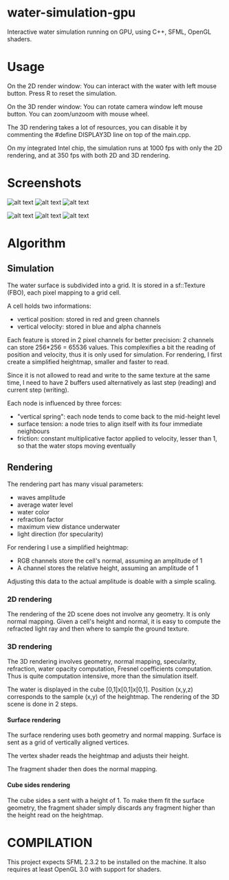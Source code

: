 # water-simulation-gpu
Interactive water simulation running on GPU, using C++, SFML, OpenGL shaders.


# Usage
On the 2D render window:
You can interact with the water with left mouse button.
Press R to reset the simulation.

On the 3D render window:
You can rotate camera window left mouse button.
You can zoom/unzoom with mouse wheel.

The 3D rendering takes a lot of resources, you can disable it by commenting the #define DISPLAY3D line on top of the main.cpp.

On my integrated Intel chip, the simulation runs at 1000 fps with only the 2D rendering, and at 350 fps with both 2D and 3D rendering.


# Screenshots

![alt text](screenshots/screen0.png "Screenshot of a simulation")
![alt text](screenshots/screen1.png "Screenshot of a simulation")
![alt text](screenshots/screen2.png "Screenshot of a simulation")

![alt text](screenshots/screen3D_0.png "Screenshot of a simulation")
![alt text](screenshots/screen3D_1.png "Screenshot of a simulation")
![alt text](screenshots/screen3D_2.png "Screenshot of a simulation")


# Algorithm

## Simulation
The water surface is subdivided into a grid. It is stored in a sf::Texture (FBO), each pixel mapping to a grid cell.

A cell holds two informations:
* vertical position: stored in red and green channels
* vertical velocity: stored in blue and alpha channels

Each feature is stored in 2 pixel channels for better precision: 2 channels can store 256*256 = 65536 values. This complexifies a bit the reading of position and velocity, thus it is only used for simulation. For rendering, I first create a simplified heightmap, smaller and faster to read.

Since it is not allowed to read and write to the same texture at the same time, I need to have 2 buffers used alternatively as last step (reading) and current step (writing).


Each node is influenced by three forces:
* "vertical spring": each node tends to come back to the mid-height level
* surface tension: a node tries to align itself with its four immediate neighbours
* friction: constant multiplicative factor applied to velocity, lesser than 1, so that the water stops moving eventually


## Rendering
The rendering part has many visual parameters:
* waves amplitude
* average water level
* water color
* refraction factor
* maximum view distance underwater
* light direction (for specularity)

For rendering I use a simplified heightmap:
* RGB channels store the cell's normal, assuming an amplitude of 1
* A channel stores the relative height, assuming an amplitude of 1

Adjusting this data to the actual amplitude is doable with a simple scaling.

### 2D rendering
The rendering of the 2D scene does not involve any geometry.
It is only normal mapping.
Given a cell's height and normal, it is easy to compute the refracted light ray and then where to sample the ground texture.

### 3D rendering
The 3D rendering involves geometry, normal mapping, specularity, refraction, water opacity computation, Fresnel coefficients computation. Thus is quite computation intensive, more than the simulation itself.

The water is displayed in the cube [0,1]x[0,1]x[0,1].
Position (x,y,z) corresponds to the sample (x,y) of the heightmap.
The rendering of the 3D scene is done in 2 steps.

#### Surface rendering
The surface rendering uses both geometry and normal mapping.
Surface is sent as a grid of vertically aligned vertices.

The vertex shader reads the heightmap and adjusts their height.

The fragment shader then does the normal mapping.

#### Cube sides rendering
The cube sides a sent with a height of 1.
To make them fit the surface geometry, the fragment shader simply discards any fragment higher than the height read on the heightmap.
 
# COMPILATION
This project expects SFML 2.3.2 to be installed on the machine.
It also requires at least OpenGL 3.0 with support for shaders.

